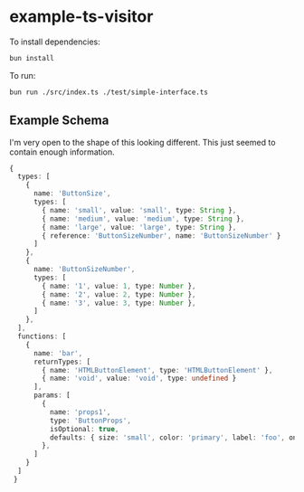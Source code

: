 # example-ts-visitor

To install dependencies:

```bash
bun install
```

To run:

```bash
bun run ./src/index.ts ./test/simple-interface.ts
```

## Example Schema
I'm very open to the shape of this looking different.
This just seemed to contain enough information.

```typescript
{
  types: [
    {
      name: 'ButtonSize',
      types: [
        { name: 'small', value: 'small', type: String },
        { name: 'medium', value: 'medium', type: String },
        { name: 'large', value: 'large', type: String },
        { reference: 'ButtonSizeNumber', name: 'ButtonSizeNumber' }
      ]
    },
    {
      name: 'ButtonSizeNumber',
      types: [
        { name: '1', value: 1, type: Number },
        { name: '2', value: 2, type: Number },
        { name: '3', value: 3, type: Number },
      ]
    },
  ],
  functions: [
    {
      name: 'bar',
      returnTypes: [
        { name: 'HTMLButtonElement', type: 'HTMLButtonElement' },
        { name: 'void', value: 'void', type: undefined }
      ],
      params: [
        {
          name: 'props1',
          type: 'ButtonProps',
          isOptional: true,
          defaults: { size: 'small', color: 'primary', label: 'foo', onClick: () => {} }
        },
      ]
    }
  ]
 }
```
